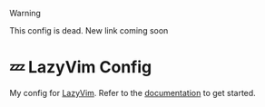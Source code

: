 > [!WARNING]
> This config is dead. New link coming soon

# 💤 LazyVim Config

My config for [LazyVim](https://github.com/LazyVim/LazyVim).
Refer to the [documentation](https://lazyvim.github.io/installation) to get started.
